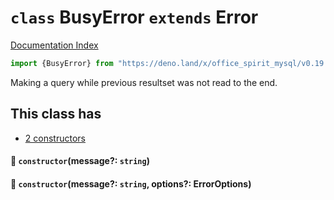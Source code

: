 # `class` BusyError `extends` Error

[Documentation Index](../README.md)

```ts
import {BusyError} from "https://deno.land/x/office_spirit_mysql/v0.19.4/mod.ts"
```

Making a query while previous resultset was not read to the end.

## This class has

- [2 constructors](#-constructormessage-string)


#### 🔧 `constructor`(message?: `string`)



#### 🔧 `constructor`(message?: `string`, options?: ErrorOptions)



